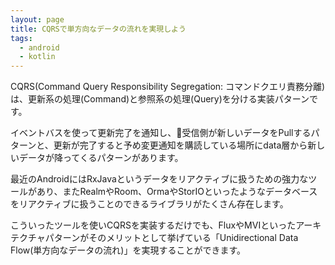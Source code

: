 ```yaml
---
layout: page
title: CQRSで単方向なデータの流れを実現しよう
tags:
  - android
  - kotlin
---
```


CQRS(Command Query Responsibility Segregation: コマンドクエリ責務分離)は、更新系の処理(Command)と参照系の処理(Query)を分ける実装パターンです。

イベントバスを使って更新完了を通知し、受信側が新しいデータをPullするパターンと、更新が完了すると予め変更通知を購読している場所にdata層から新しいデータが降ってくるパターンがあります。

最近のAndroidにはRxJavaというデータをリアクティブに扱うための強力なツールがあり、またRealmやRoom、OrmaやStorIOといったようなデータベースをリアクティブに扱うことのできるライブラリがたくさん存在します。

こういったツールを使いCQRSを実装するだけでも、FluxやMVIといったアーキテクチャパターンがそのメリットとして挙げている「Unidirectional Data Flow(単方向なデータの流れ)」を実現することができます。
